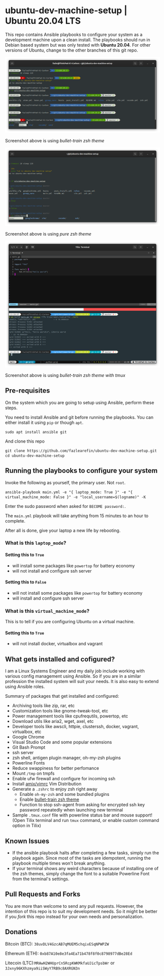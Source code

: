 # ubuntu-dev-machine-setup | Ubuntu 20.04 LTS

This repo contains Ansible playbooks to configure your system as a development machine upon a clean install. The playbooks should run in Debian based system but was only tested with **Ubuntu 20.04**. For other versions of Ubuntu, change to the other branches of this git repo.

![bullet-train-zsh-theme](.screenshot-bullet-train.png)

Screenshot above is using *bullet-train zsh theme*

![pure-zsh-theme](.screenshot-pure.png)

Screenshot above is using *pure zsh theme*

![bullet-train-zsh-theme-tmux](.screenshot-bullet-train-tmux.png)

Screenshot above is using *bullet-train zsh theme with tmux*


## Pre-requisites

On the system which you are going to setup using Ansible, perform these steps.

You need to install Ansible and git before running the playbooks. You can either install it using `pip` or though `apt`.

```
sudo apt install ansible git
```

And clone this repo

```
git clone https://github.com/fazlearefin/ubuntu-dev-machine-setup.git
cd ubuntu-dev-machine-setup
```

## Running the playbooks to configure your system

Invoke the following as yourself, the primary user. Not `root`.

```
ansible-playbook main.yml -e "{ laptop_mode: True }" -e "{ virtual_machine_mode: False }" -e "local_username=$(logname)" -K
```

Enter the sudo password when asked for `BECOME password:`.

The `main.yml` playbook will take anything from 15 minutes to an hour to complete.

After all is done, give your laptop a new life by rebooting.

### What is this `laptop_mode`?

#### Setting this to `True`

- will install some packages like `powertop` for battery economy
- will not install and configure ssh server

#### Setting this to `False`

- will not install some packages like `powertop` for battery economy
- will install and configure ssh server

### What is this `virtual_machine_mode`?

This is to tell if you are configuring Ubuntu on a virtual machine.

#### Setting this to `True`

- will not install docker, virtualbox and vagrant

## What gets installed and cofigured?

I am a Linux Systems Engineer and my daily job include working with various config management using Ansible. So if you are in a similar profession the installed system will suit your needs. It is also easy to extend using Ansible roles.

Summary of packages that get installed and configured:

- Archiving tools like zip, rar, etc
- Customization tools like gnome-tweak-tool, etc
- Power management tools like cpufrequtils, powertop, etc
- Download utils like aria2, wget, axel, etc
- Developer tools like awscli, httpie, clusterssh, docker, vagrant, virtualbox, etc
- Google Chrome
- Visual Studio Code and some popular extensions
- Git Bash Prompt
- ssh server
- zsh shell, antigen plugin manager, oh-my-zsh plugins
- Powerline Fonts
- Reduce swappiness for better perfomance
- Mount `/tmp` on tmpfs
- Enable ufw firewall and configure for incoming ssh
- Install [amix/vimrc](https://github.com/amix/vimrc) Vim Distribution
- Generate a `.zshrc` to enjoy zsh right away
  - Enable `oh-my-zsh` and some bundled plugins
  - Enable [bullet-train zsh theme](https://github.com/caiogondim/bullet-train.zsh)
  - Function to stop ssh-agent from asking for encrypted ssh key password repeatedly when launching new terminal
- Sample `.tmux.conf` file with powerline status bar and mouse support! (Open Tilix terminal and run `tmux` command, or enable custom command option in Tilix)

## Known Issues

- If the ansible playbook halts after completing a few tasks, simply run the playbook again. Since most of the tasks are idempotent, running the playbook multiple times won't break anything.
- If your terminal shows any weird characters because of installing one of the zsh themes, simply change the font to a suitable Powerline Font from the terminal's settings.

## Pull Requests and Forks

You are more than welcome to send any pull requests. However, the intention of this repo is to suit my development needs. So it might be better if you *fork* this repo instead for your own needs and personalization.

## Donations

Bitcoin (BTC): `38uvDLV4GzcAB7qMUEM5chqivESqNPWPZW`

Ethereum (ETH): `0xb87A10e8e3fa4Ea71b478f8f0c8798977dBe28Ed`

Litecoin (LTC):`MRAwH2WHUprCn5RcpKWKMkfaUJicTpsbWr` or `3Jxny96KXhzmya9iiSWyY7RB9c8AXRGN3n`
